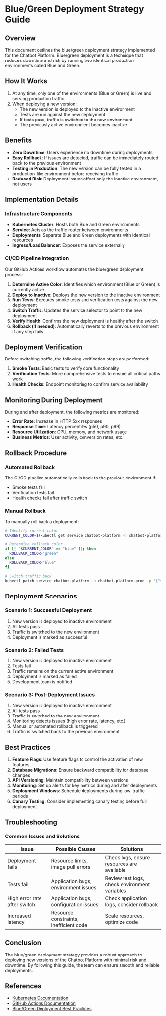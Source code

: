 # Blue/Green Deployment Strategy Guide

## Overview

This document outlines the blue/green deployment strategy implemented for the Chatbot Platform. Blue/green deployment is a technique that reduces downtime and risk by running two identical production environments called Blue and Green.

## How It Works

1. At any time, only one of the environments (Blue or Green) is live and serving production traffic.
2. When deploying a new version:
   - The new version is deployed to the inactive environment
   - Tests are run against the new deployment
   - If tests pass, traffic is switched to the new environment
   - The previously active environment becomes inactive

## Benefits

- **Zero Downtime**: Users experience no downtime during deployments
- **Easy Rollback**: If issues are detected, traffic can be immediately routed back to the previous environment
- **Testing in Production**: The new version can be fully tested in a production-like environment before receiving traffic
- **Reduced Risk**: Deployment issues affect only the inactive environment, not users

## Implementation Details

### Infrastructure Components

- **Kubernetes Cluster**: Hosts both Blue and Green environments
- **Service**: Acts as the traffic router between environments
- **Deployments**: Separate Blue and Green deployments with identical resources
- **Ingress/Load Balancer**: Exposes the service externally

### CI/CD Pipeline Integration

Our GitHub Actions workflow automates the blue/green deployment process:

1. **Determine Active Color**: Identifies which environment (Blue or Green) is currently active
2. **Deploy to Inactive**: Deploys the new version to the inactive environment
3. **Run Tests**: Executes smoke tests and verification tests against the new deployment
4. **Switch Traffic**: Updates the service selector to point to the new deployment
5. **Verify Health**: Confirms the new deployment is healthy after the switch
6. **Rollback (if needed)**: Automatically reverts to the previous environment if any step fails

## Deployment Verification

Before switching traffic, the following verification steps are performed:

1. **Smoke Tests**: Basic tests to verify core functionality
2. **Verification Tests**: More comprehensive tests to ensure all critical paths work
3. **Health Checks**: Endpoint monitoring to confirm service availability

## Monitoring During Deployment

During and after deployment, the following metrics are monitored:

- **Error Rate**: Increase in HTTP 5xx responses
- **Response Time**: Latency percentiles (p50, p90, p99)
- **Resource Utilization**: CPU, memory, and network usage
- **Business Metrics**: User activity, conversion rates, etc.

## Rollback Procedure

### Automated Rollback

The CI/CD pipeline automatically rolls back to the previous environment if:
- Smoke tests fail
- Verification tests fail
- Health checks fail after traffic switch

### Manual Rollback

To manually roll back a deployment:

```bash
# Identify current color
CURRENT_COLOR=$(kubectl get service chatbot-platform -n chatbot-platform-prod -o jsonpath='{.spec.selector.color}')

# Determine rollback color
if [[ "$CURRENT_COLOR" == "blue" ]]; then
  ROLLBACK_COLOR="green"
else
  ROLLBACK_COLOR="blue"
fi

# Switch traffic back
kubectl patch service chatbot-platform -n chatbot-platform-prod -p '{"spec":{"selector":{"color":"'"$ROLLBACK_COLOR"'"}}}'
```

## Deployment Scenarios

### Scenario 1: Successful Deployment

1. New version is deployed to inactive environment
2. All tests pass
3. Traffic is switched to the new environment
4. Deployment is marked as successful

### Scenario 2: Failed Tests

1. New version is deployed to inactive environment
2. Tests fail
3. Traffic remains on the current active environment
4. Deployment is marked as failed
5. Development team is notified

### Scenario 3: Post-Deployment Issues

1. New version is deployed to inactive environment
2. All tests pass
3. Traffic is switched to the new environment
4. Monitoring detects issues (high error rate, latency, etc.)
5. Manual or automated rollback is triggered
6. Traffic is switched back to the previous environment

## Best Practices

1. **Feature Flags**: Use feature flags to control the activation of new features
2. **Database Migrations**: Ensure backward compatibility for database changes
3. **API Versioning**: Maintain compatibility between versions
4. **Monitoring**: Set up alerts for key metrics during and after deployments
5. **Deployment Windows**: Schedule deployments during low-traffic periods
6. **Canary Testing**: Consider implementing canary testing before full deployment

## Troubleshooting

### Common Issues and Solutions

| Issue | Possible Causes | Solutions |
|-------|----------------|-----------|
| Deployment fails | Resource limits, image pull errors | Check logs, ensure resources are available |
| Tests fail | Application bugs, environment issues | Review test logs, check environment variables |
| High error rate after switch | Application bugs, configuration issues | Check application logs, consider rollback |
| Increased latency | Resource constraints, inefficient code | Scale resources, optimize code |

## Conclusion

The blue/green deployment strategy provides a robust approach to deploying new versions of the Chatbot Platform with minimal risk and downtime. By following this guide, the team can ensure smooth and reliable deployments.

## References

- [Kubernetes Documentation](https://kubernetes.io/docs/concepts/workloads/controllers/deployment/)
- [GitHub Actions Documentation](https://docs.github.com/en/actions)
- [Blue/Green Deployment Best Practices](https://martinfowler.com/bliki/BlueGreenDeployment.html)
